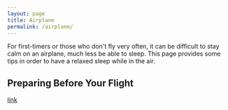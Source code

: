 ```yaml
---
layout: page
title: Airplane
permalink: /airplane/
---
```


For first-timers or those who don't fly very often, it can be difficult to stay calm on an airplane, much less be able to sleep. This page provides some tips in order to have a relaxed sleep while in the air.

## Preparing Before Your Flight

[link](/about/)